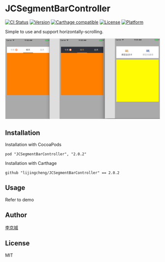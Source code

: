 # JCSegmentBarController

[![CI Status](http://img.shields.io/travis/lijingcheng/JCSegmentBarController.svg?style=flat)](https://travis-ci.org/lijingcheng/JCSegmentBarController)
[![Version](https://img.shields.io/cocoapods/v/JCSegmentBarController.svg?style=flat)](http://cocoapods.org/pods/JCSegmentBarController)
[![Carthage compatible](https://img.shields.io/badge/Carthage-compatible-4BC51D.svg?style=flat)](https://github.com/Carthage/Carthage)
[![License](https://img.shields.io/cocoapods/l/JCSegmentBarController.svg?style=flat)](http://cocoapods.org/pods/JCSegmentBarController)
[![Platform](https://img.shields.io/cocoapods/p/JCSegmentBarController.svg?style=flat)](http://cocoapods.org/pods/JCSegmentBarController)

Simple to use and support horizontally-scrolling.

<img width="960" src="./ScreenShot.png"> 

## Installation

Installation with CocoaPods

```
pod "JCSegmentBarController", "2.0.2"
```

Installation with Carthage

```
github "lijingcheng/JCSegmentBarController" == 2.0.2
```

## Usage

Refer to demo

## Author

[李京城](http://lijingcheng.github.io)

## License

MIT
